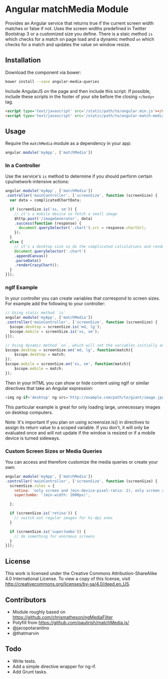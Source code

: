 # Angular matchMedia Module

Provides an Angular service that returns true if the current screen width matches or false if not. Uses the screen widths predefined in Twitter Bootstrap 3 or a customized size you define. There is a staic method `is` which checks for a match on page load and a dynamic method `on` which checks for a match and updates the value on window resize.

## Installation

Download the component via bower:
```bash
bower install --save angular-media-queries
```

Include AngularJS on the page and then include this script. If possible, include these scripts in the footer of your site before the closing `</body>` tag.
```html
<script type='text/javascript' src='/static/path/to/angular.min.js'></script>
<script type='text/javascript' src='/static/path/to/angular-match-media/match-media.js'></script>
```

## Usage

Require the `matchMedia` module as a dependency in your app:
```javascript
angular.module('myApp', ['matchMedia'])
```

### In a Controller

Use the service's `is` method to determine if you should perform certain cpu/network-intensive actions:
```javascript
angular.module('myApp', ['matchMedia'])
.controller('mainController', ['screenSize', function (screenSize) {
  var data = complicatedChartData;

  if (screenSize.is('xs, sm')) {
    // it's a mobile device so fetch a small image
    $http.post('/imageGenerator', data)
    .success(function (response) {
      document.querySelector('.chart').src = response.chartUrl;
    });
  }
  else {
    // it's a desktop size so do the complicated calculations and render that
    document.querySelector('.chart')
    .appendCanvas()
    .parseData()
    .renderCrazyChart();
  }
}]);
```

### ngIf Example

In your controller you can create variables that correspond to screen sizes. For example add the following to your controller:
```javascript
// Using static method `is`
angular.module('myApp', ['matchMedia'])
.controller('mainController', ['screenSize', function (screenSize) {
  $scope.desktop = screenSize.is('md, lg');
  $scope.mobile = screenSize.is('xs, sm');
}]);

// Using dynamic method `on`, which will set the variables initially and then update the variable on window resize
$scope.desktop = screenSize.on('md, lg', function(match){
    $scope.desktop = match;
});
$scope.mobile = screenSize.on('xs, sm', function(match){
    $scope.mobile = match;
});
```

Then in your HTML you can show or hide content using ngIf or similar directives that take an Angular expression:
```javascript
<img ng-if='desktop' ng-src='http://example.com/path/to/giant/image.jpg'>
```
This particular example is great for only loading large, unnecessary images on desktop computers.

Note: It's important if you plan on using screensize.is() in directives to assign its return value to a scoped variable. If you don't, it will only be evaluated once and will not update if the window is resized or if a mobile device is turned sideways.

### Custom Screen Sizes or Media Queries

You can access and therefore customize the media queries or create your own:
```javascript
angular.module('myApp', ['matchMedia'])
.controller('mainController', ['screenSize', function (screenSize) {
  screenSize.rules = {
    retina: 'only screen and (min-device-pixel-ratio: 2), only screen and (min-resolution: 192dpi), only screen and (min-resolution: 2dppx)',
    superJumbo: '(min-width: 2000px)',

  };

  if (screenSize.is('retina')) {
    // switch out regular images for hi-dpi ones
  }

  if (screenSize.is('superJumbo')) {
    // do something for enormous screens
  }
}]);
```

## License

This work is licensed under the Creative Commons Attribution-ShareAlike 4.0 International License. To view a copy of this license, visit http://creativecommons.org/licenses/by-sa/4.0/deed.en_US.

## Contributors

* Module roughly based on https://github.com/chrismatheson/ngMediaFilter
* Polyfill from https://github.com/paulirish/matchMedia.js/
* @jacopotarantino
* @thatmarvin

## Todo

* Write tests.
* Add a simple directive wrapper for ng-if.
* Add Grunt tasks.